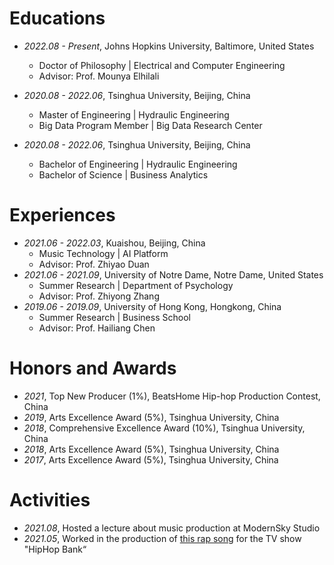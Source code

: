 # Educations
- *2022.08 - Present*, Johns Hopkins University, Baltimore, United States
    - Doctor of Philosophy \| Electrical and Computer Engineering
    - Advisor: Prof. Mounya Elhilali

- *2020.08 - 2022.06*, Tsinghua University, Beijing, China
    - Master of Engineering \| Hydraulic Engineering
    - Big Data Program Member \| Big Data Research Center
    
- *2020.08 - 2022.06*, Tsinghua University, Beijing, China
    - Bachelor of Engineering \| Hydraulic Engineering
    - Bachelor of Science \| Business Analytics

# Experiences
- *2021.06 - 2022.03*, Kuaishou, Beijing, China
  - Music Technology \| AI Platform
  - Advisor: Prof. Zhiyao Duan
- *2021.06 - 2021.09*, University of Notre Dame, Notre Dame, United States
  - Summer Research \| Department of Psychology
  - Advisor: Prof. Zhiyong Zhang
- *2019.06 - 2019.09*, University of Hong Kong, Hongkong, China
  - Summer Research \| Business School
  - Advisor: Prof. Hailiang Chen


# Honors and Awards
- *2021*, Top New Producer (1%), BeatsHome Hip-hop Production Contest, China
- *2019*, Arts Excellence Award (5%), Tsinghua University, China
- *2018*, Comprehensive Excellence Award (10%), Tsinghua University, China
- *2018*, Arts Excellence Award (5%), Tsinghua University, China
- *2017*, Arts Excellence Award (5%), Tsinghua University, China


# Activities
- *2021.08*, Hosted a lecture about music production at ModernSky Studio
- *2021.05*, Worked in the production of [this rap song](https://www.youtube.com/watch?v=gJGmbaxkdaw) for the TV show "HipHop Bank“

